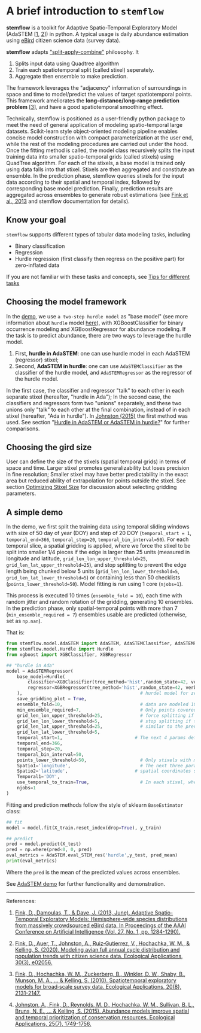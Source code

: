 # A brief introduction to `stemflow`

**stemflow** is a toolkit for Adaptive Spatio-Temporal Exploratory Model (AdaSTEM \[[1](https://ojs.aaai.org/index.php/AAAI/article/view/8484), [2](https://esajournals.onlinelibrary.wiley.com/doi/full/10.1002/eap.2056)\]) in python. A typical usage is daily abundance estimation using [eBird](https://ebird.org/home) citizen science data (survey data). 

**stemflow** adapts ["split-apply-combine"](https://vita.had.co.nz/papers/plyr.pdf) philosophy. It 

1. Splits input data using Quadtree algorithm
1. Train each spatiotemporal split (called stixel) seperately.
1. Aggregate then ensemble to make prediction.


The framework leverages the "adjacency" information of surroundings in space and time to model/predict the values of target spatiotemporal points. This framework ameliorates the **long-distance/long-range prediction problem** [[3](https://esajournals.onlinelibrary.wiley.com/doi/abs/10.1890/09-1340.1)], and have a good spatiotemporal smoothing effect.


Technically, stemflow is positioned as a user-friendly python package to meet the need of general application of modeling spatio-temporal large datasets. Scikit-learn style object-oriented modeling pipeline enables concise model construction with compact parameterization at the user end, while the rest of the modeling procedures are carried out under the hood. Once the fitting method is called, the model class recursively splits the input training data into smaller spatio-temporal grids (called stixels) using QuadTree algorithm. For each of the stixels, a base model is trained only using data falls into that stixel. Stixels are then aggregated and constitute an ensemble. In the prediction phase, stemflow queries stixels for the input data according to their spatial and temporal index, followed by corresponding base model prediction. Finally, prediction results are aggregated across ensembles to generate robust estimations (see [Fink et al., 2013](https://ojs.aaai.org/index.php/AAAI/article/view/8484) and stemflow documentation for details).

## Know your goal

`stemflow` supports different types of tabular data modeling tasks, including

- Binary classification
- Regression
- Hurdle regression (first classify then regress on the positive part) for zero-inflated data

If you are not familiar with these tasks and concepts, see [Tips for different tasks](https://chenyangkang.github.io/stemflow/Tips/Tips_for_different_tasks.html)

## Choosing the model framework

In the [demo](https://chenyangkang.github.io/stemflow/Examples/01.AdaSTEM_demo.html), we use `a two-step hurdle model` as "base model" (see more information about `hurdle` model [here](https://chenyangkang.github.io/stemflow/Tips/Tips_for_different_tasks.html)), with XGBoostClassifier for binary occurrence modeling and XGBoostRegressor for abundance modeling. If the task is to predict abundance, there are two ways to leverage the hurdle model. 

1. First, **hurdle in AdaSTEM**: one can use hurdle model in each AdaSTEM (regressor) stixel; 
1. Second, **AdaSTEM in hurdle**: one can use `AdaSTEMClassifier` as the classifier of the hurdle model, and `AdaSTEMRegressor` as the regressor of the hurdle model. 

In the first case, the classifier and regressor "talk" to each other in each separate stixel (hereafter, "hurdle in Ada"); In the second case, the classifiers and regressors form two "unions" separately, and these two unions only "talk" to each other at the final combination, instead of in each stixel (hereafter, "Ada in hurdle"). In [Johnston (2015)](https://esajournals.onlinelibrary.wiley.com/doi/full/10.1890/14-1826.1) the first method was used. See section "[Hurdle in AdaSTEM or AdaSTEM in hurdle?](https://chenyangkang.github.io/stemflow/Examples/05.Hurdle_in_ada_or_ada_in_hurdle.html)" for further comparisons.

## Choosing the gird size
User can define the size of the stixels (spatial temporal grids) in terms of space and time. Larger stixel promotes generalizability but loses precision in fine resolution; Smaller stixel may have better predictability in the exact area but reduced ability of extrapolation for points outside the stixel. See section [Optimizing Stixel Size](https://chenyangkang.github.io/stemflow/Examples/07.Optimizing_Stixel_Size.html) for discussion about selecting gridding parameters.

## A simple demo
In the demo, we first split the training data using temporal sliding windows with size of 50 day of year (DOY) and step of 20 DOY (`temporal_start = 1`, `temporal_end=366`, `temporal_step=20`, `temporal_bin_interval=50`). For each temporal slice, a spatial gridding is applied, where we force the stixel to be split into smaller 1/4 pieces if the edge is larger than 25 units (measured in longitude and latitude, `grid_len_lon_upper_threshold=25`, `grid_len_lat_upper_threshold=25`), and stop splitting to prevent the edge length being chunked below 5 units (`grid_len_lon_lower_threshold=5`, `grid_len_lat_lower_threshold=5`) or containing less than 50 checklists (`points_lower_threshold=50`).  Model fitting is run using 1 core (`njobs=1`).

This process is executed 10 times (`ensemble_fold = 10`), each time with random jitter and random rotation of the gridding, generating 10 ensembles. In the prediction phase, only spatial-temporal points with more than 7 (`min_ensemble_required = 7`) ensembles usable are predicted (otherwise, set as `np.nan`).

That is:

```py
from stemflow.model.AdaSTEM import AdaSTEM, AdaSTEMClassifier, AdaSTEMRegressor
from stemflow.model.Hurdle import Hurdle
from xgboost import XGBClassifier, XGBRegressor

## "hurdle in Ada"
model = AdaSTEMRegressor(
    base_model=Hurdle(
        classifier=XGBClassifier(tree_method='hist',random_state=42, verbosity = 0, n_jobs=1),
        regressor=XGBRegressor(tree_method='hist',random_state=42, verbosity = 0, n_jobs=1)
    ),                                            # hurdel model for zero-inflated problem (e.g., count)
    save_gridding_plot = True,
    ensemble_fold=10,                             # data are modeled 10 times, each time with jitter and rotation in Quadtree algo
    min_ensemble_required=7,                      # Only points covered by > 7 stixels will be predicted
    grid_len_lon_upper_threshold=25,              # force splitting if the longitudinal edge of grid exceeds 25
    grid_len_lon_lower_threshold=5,               # stop splitting if the longitudinal edge of grid fall short 5
    grid_len_lat_upper_threshold=25,              # similar to the previous one, but latitudinal
    grid_len_lat_lower_threshold=5,               
    temporal_start=1,                           # The next 4 params define the temporal sliding window
    temporal_end=366,                            
    temporal_step=20,
    temporal_bin_interval=50,
    points_lower_threshold=50,                    # Only stixels with more than 50 samples are trained
    Spatio1='longitude',                          # The next three params define the name of 
    Spatio2='latitude',                         # spatial coordinates shown in the dataframe
    Temporal1='DOY',
    use_temporal_to_train=True,                   # In each stixel, whether 'DOY' should be a predictor
    njobs=1
)
```


Fitting and prediction methods follow the style of sklearn `BaseEstimator` class:

```py
## fit
model = model.fit(X_train.reset_index(drop=True), y_train)

## predict
pred = model.predict(X_test)
pred = np.where(pred<0, 0, pred)
eval_metrics = AdaSTEM.eval_STEM_res('hurdle',y_test, pred_mean)
print(eval_metrics)
```

Where the `pred` is the mean of the predicted values across ensembles.

See [AdaSTEM demo](https://chenyangkang.github.io/stemflow/Examples/01.AdaSTEM_demo.html) for further functionality and demonstration.

-----
References:

1. [Fink, D., Damoulas, T., & Dave, J. (2013, June). Adaptive Spatio-Temporal Exploratory Models: Hemisphere-wide species distributions from massively crowdsourced eBird data. In Proceedings of the AAAI Conference on Artificial Intelligence (Vol. 27, No. 1, pp. 1284-1290).](https://ojs.aaai.org/index.php/AAAI/article/view/8484)

1. [Fink, D., Auer, T., Johnston, A., Ruiz‐Gutierrez, V., Hochachka, W. M., & Kelling, S. (2020). Modeling avian full annual cycle distribution and population trends with citizen science data. Ecological Applications, 30(3), e02056.](https://esajournals.onlinelibrary.wiley.com/doi/full/10.1002/eap.2056)

1. [Fink, D., Hochachka, W. M., Zuckerberg, B., Winkler, D. W., Shaby, B., Munson, M. A., ... & Kelling, S. (2010). Spatiotemporal exploratory models for broad‐scale survey data. Ecological Applications, 20(8), 2131-2147.](https://esajournals.onlinelibrary.wiley.com/doi/abs/10.1890/09-1340.1)

1. [Johnston, A., Fink, D., Reynolds, M. D., Hochachka, W. M., Sullivan, B. L., Bruns, N. E., ... & Kelling, S. (2015). Abundance models improve spatial and temporal prioritization of conservation resources. Ecological Applications, 25(7), 1749-1756.](https://esajournals.onlinelibrary.wiley.com/doi/full/10.1890/14-1826.1)
